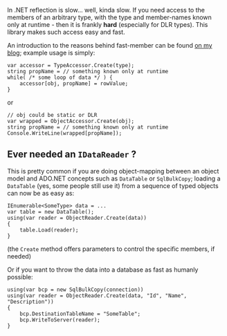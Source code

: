 In .NET reflection is slow... well, kinda slow. If you need access to the members of an arbitrary type, with the type and member-names known only at runtime - then it is frankly **hard** (especially for DLR types). This library makes such access easy and fast.

An introduction to the reasons behind fast-member can be found [on my blog](http://marcgravell.blogspot.com/2012/01/playing-with-your-member.html); example usage is simply:

```
var accessor = TypeAccessor.Create(type); 
string propName = // something known only at runtime 
while( /* some loop of data */ ) { 
    accessor[obj, propName] = rowValue; 
}
```

or

```
// obj could be static or DLR 
var wrapped = ObjectAccessor.Create(obj); 
string propName = // something known only at runtime 
Console.WriteLine(wrapped[propName]);
```


## Ever needed an `IDataReader` ? ##

This is pretty common if you are doing object-mapping between an object model and ADO.NET concepts such as `DataTable` or `SqlBulkCopy`; loading a `DataTable` (yes, some people still use it) from a sequence of typed objects can now be as easy as:

```
IEnumerable<SomeType> data = ...
var table = new DataTable();
using(var reader = ObjectReader.Create(data))
{
    table.Load(reader);
}
```

(the `Create` method offers parameters to control the specific members, if needed)

Or if you want to throw the data into a database as fast as humanly possible:

```
using(var bcp = new SqlBulkCopy(connection))
using(var reader = ObjectReader.Create(data, "Id", "Name", "Description"))
{
    bcp.DestinationTableName = "SomeTable";
    bcp.WriteToServer(reader);
}
```